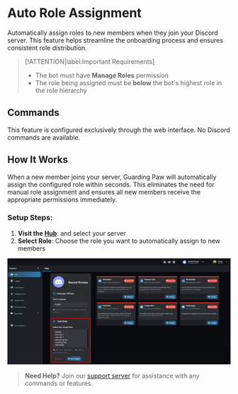 # Auto Role Assignment

Automatically assign roles to new members when they join your Discord server. This feature helps streamline the onboarding process and ensures consistent role distribution.

> [!ATTENTION|label:Important Requirements]
> - The bot must have **Manage Roles** permission
> - The role being assigned must be **below** the bot's highest role in the role hierarchy

## Commands

This feature is configured exclusively through the web interface. No Discord commands are available.

## How It Works

When a new member joins your server, Guarding Paw will automatically assign the configured role within seconds. This eliminates the need for manual role assignment and ensures all new members receive the appropriate permissions immediately.


### Setup Steps:

1. **Visit the [Hub](https://guardingpaw.xyz/manage)**:  and select your server
2. **Select Role**: Choose the role you want to automatically assign to new members


![Autorole Interface](../assets/images/Auto_Role.png)

> **Need Help?** Join our [support server](https://pnnet.dev/discord) for assistance with any commands or features.
